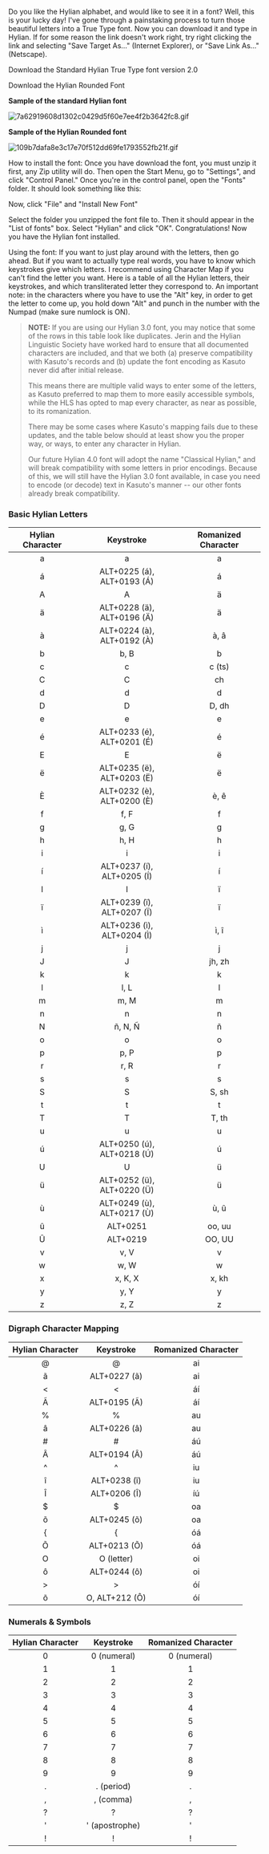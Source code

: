Do you like the Hylian alphabet, and would like to see it in a font? Well, this is your lucky day! I've gone through a painstaking process to turn those beautiful letters into a True Type font. Now you can download it and type in Hylian.
If for some reason the link doesn't work right, try right clicking the link and selecting "Save Target As..." (Internet Explorer), or "Save Link As..." (Netscape).

Download the Standard Hylian True Type font version 2.0

Download the Hylian Rounded Font

**Sample of the standard Hylian font**

![7a62919608d1302c0429d5f60e7ee4f2b3642fc8.gif](7a62919608d1302c0429d5f60e7ee4f2b3642fc8.gif)

**Sample of the Hylian Rounded font**

![109b7dafa8e3c17e70f512dd69fe1793552fb21f.gif](109b7dafa8e3c17e70f512dd69fe1793552fb21f.gif)

How to install the font: Once you have download the font, you must unzip it first, any Zip utility will do. Then open the Start Menu, go to "Settings", and click "Control Panel." Once you're in the control panel, open the "Fonts" folder. It should look something like this:

Now, click "File" and "Install New Font"

Select the folder you unzipped the font file to. Then it should appear in the "List of fonts" box. Select "Hylian" and click "OK". Congratulations! Now you have the Hylian font installed.

Using the font: If you want to just play around with the letters, then go ahead. But if you want to actually type real words, you have to know which keystrokes give which letters. I recommend using Character Map if you can't find the letter you want. Here is a table of all the Hylian letters, their keystrokes, and which transliterated letter they correspond to. An important note: in the characters where you have to use the "Alt" key, in order to get the letter to come up, you hold down "Alt" and punch in the number with the Numpad (make sure numlock is ON).

> **NOTE:** If you are using our Hylian 3.0 font, you may notice that some of the rows in this table look like duplicates. Jerin and the Hylian Linguistic Society have worked hard to ensure that all documented characters are included, and that we both (a) preserve compatibility with Kasuto's records and (b) update the font encoding as Kasuto never did after initial release.
> 
> This means there are multiple valid ways to enter some of the letters, as Kasuto preferred to map them to more easily accessible symbols, while the HLS has opted to map every character, as near as possible, to its romanization.
> 
> There may be some cases where Kasuto's mapping fails due to these updates, and the table below should at least show you the proper way, or ways, to enter any character in Hylian.
> 
> Our future Hylian 4.0 font will adopt the name "Classical Hylian," and will break compatibility with some letters in prior encodings. Because of this, we will still have the Hylian 3.0 font available, in case you need to encode (or decode) text in Kasuto's manner -- our other fonts already break compatibility.

### Basic Hylian Letters

| Hylian Character | Keystroke | Romanized Character |
|:-:|:-:|:-:|
| <span class="hylian_kas">a</span> | a | a |
| <span class="hylian_kas">á</span> | ALT+0225 (á), ALT+0193 (Á) | á |
| <span class="hylian_kas">A</span> | A | ä |
| <span class="hylian_kas">ä</span> | ALT+0228 (ä), ALT+0196 (Ä) | ä |
| <span class="hylian_kas">à</span> | ALT+0224 (à), ALT+0192 (À) | à, â |
| <span class="hylian_kas">b</span> | b, B | b |
| <span class="hylian_kas">c</span> | c | c (ts) |
| <span class="hylian_kas">C</span> | C | ch |
| <span class="hylian_kas">d</span> | d | d |
| <span class="hylian_kas">D</span> | D | D, dh |
| <span class="hylian_kas">e</span> | e | e |
| <span class="hylian_kas">é</span> | ALT+0233 (é), ALT+0201 (É) | é |
| <span class="hylian_kas">E</span> | E | ë |
| <span class="hylian_kas">ë</span> | ALT+0235 (ë), ALT+0203 (Ë) | ë |
| <span class="hylian_kas">È</span> | ALT+0232 (è), ALT+0200 (È) | è, ê |
| <span class="hylian_kas">f</span> | f, F | f |
| <span class="hylian_kas">g</span> | g, G | g |
| <span class="hylian_kas">h</span> | h, H | h |
| <span class="hylian_kas">i</span> | i | i |
| <span class="hylian_kas">í</span> | ALT+0237 (í), ALT+0205 (Í) | í |
| <span class="hylian_kas">I</span> | I | ï |
| <span class="hylian_kas">ï</span> | ALT+0239 (ï), ALT+0207 (Ï) | ï |
| <span class="hylian_kas">ì</span> | ALT+0236 (ì), ALT+0204 (Ì) | ì, î |
| <span class="hylian_kas">j</span> | j | j |
| <span class="hylian_kas">J</span> | J | jh, zh |
| <span class="hylian_kas">k</span> | k | k |
| <span class="hylian_kas">l</span> | l, L | l |
| <span class="hylian_kas">m</span> | m, M | m |
| <span class="hylian_kas">n</span> | n | n |
| <span class="hylian_kas">N</span> | ñ, N, Ñ | ñ |
| <span class="hylian_kas">o</span> | o | o |
| <span class="hylian_kas">p</span> | p, P | p |
| <span class="hylian_kas">r</span> | r, R | r |
| <span class="hylian_kas">s</span> | s | s |
| <span class="hylian_kas">S</span> | S | S, sh |
| <span class="hylian_kas">t</span> | t | t |
| <span class="hylian_kas">T</span> | T | T, th |
| <span class="hylian_kas">u</span> | u | u |
| <span class="hylian_kas">ú</span> | ALT+0250 (ú), ALT+0218 (Ú) | ú |
| <span class="hylian_kas">U</span> | U | ü |
| <span class="hylian_kas">ü</span> | ALT+0252 (ü), ALT+0220 (Ü) | ü |
| <span class="hylian_kas">ù</span> | ALT+0249 (ù), ALT+0217 (Ù) | ù, û |
| <span class="hylian_kas">û</span> | ALT+0251 | oo, uu |
| <span class="hylian_kas">Û</span> | ALT+0219 | OO, UU |
| <span class="hylian_kas">v</span> | v, V | v |
| <span class="hylian_kas">w</span> | w, W | w |
| <span class="hylian_kas">x</span> | x, K, X | x, kh |
| <span class="hylian_kas">y</span> | y, Y | y |
| <span class="hylian_kas">z</span> | z, Z | z |

### Digraph Character Mapping

| Hylian Character | Keystroke | Romanized Character |
|:-:|:-:|:-:|
| <span class="hylian_kas">@</span> | @ | ai |
| <span class="hylian_kas">ã</span> | ALT+0227 (ã) | ai |
| <span class="hylian_kas">&lt;</span> | \< | áí |
| <span class="hylian_kas">Ã</span> | ALT+0195 (Ã) | áí |
| <span class="hylian_kas">%</span> | % | au |
| <span class="hylian_kas">â</span> | ALT+0226 (â) | au |
| <span class="hylian_kas">#</span> | # | áú |
| <span class="hylian_kas">Â</span> | ALT+0194 (Â) | áú |
| <span class="hylian_kas">^</span> | ^ | iu |
| <span class="hylian_kas">î</span> | ALT+0238 (î) | iu |
| <span class="hylian_kas">Î</span> | ALT+0206 (Î) | íú |
| <span class="hylian_kas">$</span> | $ | oa |
| <span class="hylian_kas">õ</span> | ALT+0245 (õ) | oa |
| <span class="hylian_kas">{</span> | \{ | óá |
| <span class="hylian_kas">Õ</span> | ALT+0213 (Õ) | óá |
| <span class="hylian_kas">O</span> | O (letter) | oi |
| <span class="hylian_kas">ô</span> | ALT+0244 (ô) | oi |
| <span class="hylian_kas">&gt;</span> | \> | óí |
| <span class="hylian_kas">õ</span> | O, ALT+212 (Ô) | óí |

### Numerals & Symbols

| Hylian Character | Keystroke | Romanized Character |
|:-:|:-:|:-:|
| <span class="hylian_kas">0</span> | 0 (numeral) | 0 (numeral) |
| <span class="hylian_kas">1</span> | 1 | 1 |
| <span class="hylian_kas">2</span> | 2 | 2 |
| <span class="hylian_kas">3</span> | 3 | 3 |
| <span class="hylian_kas">4</span> | 4 | 4 |
| <span class="hylian_kas">5</span> | 5 | 5 |
| <span class="hylian_kas">6</span> | 6 | 6 |
| <span class="hylian_kas">7</span> | 7 | 7 |
| <span class="hylian_kas">8</span> | 8 | 8 |
| <span class="hylian_kas">9</span> | 9 | 9 |
| <span class="hylian_kas">.</span> | . (period) | . |
| <span class="hylian_kas">,</span> | , (comma) | , |
| <span class="hylian_kas">?</span> | ? | ? |
| <span class="hylian_kas">'</span> | \' (apostrophe) | \' |
| <span class="hylian_kas">!</span> | ! | ! |
